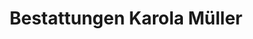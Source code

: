 ---
title: "Bestattungen Karola Müller"
url: /oberrot/bestattungen-karola-mueller/
shop: Bestattungen
---